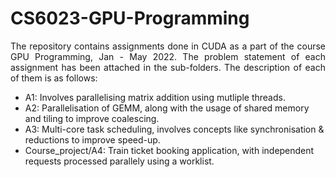 # CS6023-GPU-Programming

<p align = "justify"> The repository contains assignments done in CUDA as a part of the course GPU Programming, Jan - May 2022. The problem statement of each assignment has been attached in the sub-folders. The description of each of them is as follows: </p>

- A1: Involves parallelising matrix addition using mutliple threads.
- A2: Parallelisation of GEMM, along with the usage of shared memory and tiling to improve coalescing. 
- A3: Multi-core task scheduling, involves concepts like synchronisation & reductions to improve speed-up. 
- Course_project/A4: Train ticket booking application, with independent requests processed parallely using a worklist. 
